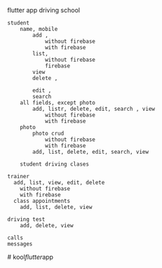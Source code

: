 flutter app 
  driving school 

    student 
    	name, mobile
	    	add , 
	    		without firebase
	    		with firebase
	    	list, 
	    		without firebase
	    		firebase
	    	view
	    	delete , 

	    	edit , 
	    	search
	    all fields, except photo
	    	add, listr, delete, edit, search , view
	    		without firebase
	    		with firebase
	    photo
	    	photo crud
	    		without firebase
	    		with firebase
	    	add, list, delete, edit, search, view

        student driving clases

	trainer
	  add, list, view, edit, delete 
	    without firebase
	    with firebase
	  class appointments
	  	add, list, delete, view 

	driving test
        add, delete, view

    calls
    messages
	

#   k o o l _ f l u t t e r _ a p p  
 